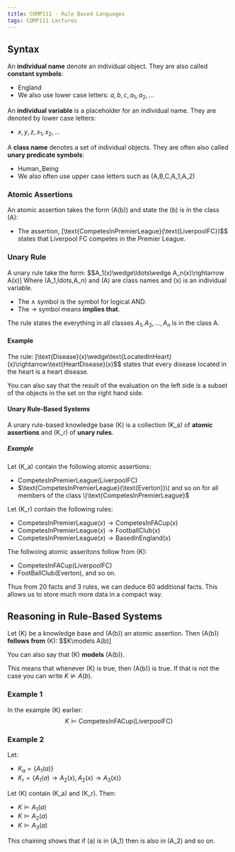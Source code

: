 ```yaml
---
title: COMP111 - Rule Based Languages
tags: COMP111 Lectures
---
```

## Syntax
An **individual name** denote an individual object. They are also called **constant symbols**:

* England
* We also use lower case letters: $a,b,c,a_1,a_2,\ldots$

An **individual variable** is a placeholder for an individual name. They are denoted by lower case letters:

* $x,y,z,x_1,x_2,\ldots$

A **class name** denotes a set of individual objects. They are often also called **unary predicate symbols**:

* Human_Being
* We also often use upper case letters such as \(A,B,C,A_1,A_2\)

### Atomic Assertions

An atomic assertion takes the form \(A(b)\) and state the \(b\) is in the class \(A\):

* The assertion,
\[\text{CompetesInPremierLeague}(\text{LiverpoolFC})$$ states that Liverpool FC competes in the Premier League.

### Unary Rule
A unary rule take the form:
$$A_1(x)\wedge\ldots\wedge A_n(x)\rightarrow A(x)\]
Where \(A_1,ldots,A_n\) and \(A\) are class names and \(x\) is an individual variable.

* The $\wedge$ symbol is the symbol for logical AND.
* The $\rightarrow$ symbol means **implies that**.

The rule states the everything in all classes $A_1,A_2,\ldots,A_n$ is in the class A.

#### Example

The rule:
\[\text{Disease}(x)\wedge\text{LocatedInHeart}(x)\rightarrow\text{HeartDisease}(x)$$
states that every disease located in the heart is a heart disease.

You can also say that the result of the evaluation on the left side is a subset of the objects in the set on the right hand side.

#### Unary Rule-Based Systems
A unary rule-based knowledge base \(K\) is a collection \(K_a\) of **atomic assertions** and \(K_r\) of **unary rules**.

##### Example
Let \(K_a\) contain the following atomic assertions:

* $\text{CompetesInPremierLeague}(\text{LiverpoolFC})$
* $\text{CompetesInPremierLeague}(\text{Everton})\( and so on for all members of the class \)\text{CompetesInPremierLeague}$

Let \(K_r\) contain the following rules:

* $\text{CompetesInPremierLeague}(x)\rightarrow\text{CompetesInFACup}(x)$
* $\text{CompetesInPremierLeague}(x)\rightarrow\text{FootballClub}(x)$
* $\text{CompetesInPremierLeague}(x)\rightarrow\text{BasedInEngland}(x)$

The follwoing atomic asseritons follow from \(K\):

* $\text{CompetesInFACup}(\text{LiverpoolFC})$
* $\text{FootBallClub}(\text{Everton})$, and so on.

Thus from 20 facts and 3 rules, we can deduce 60 additional facts. This allows us to store much more data in a compact way.

## Reasoning in Rule-Based Systems
Let \(K\) be a knowledge base and \(A(b)\) an atomic assertion. Then \(A(b)\) **follows from** \(K\):
$$K\models A(b)\]

You can also say that \(K\) **models** \(A(b)\).

This means that whenever \(K\) is true, then \(A(b)\) is true. If that is not the case you can write $K\nvDash A(b)$.

### Example 1
In the example \(K\) earlier:
$$K\models\text{CompetesInFACup}(\text{LiverpoolFC})$$

### Example 2
Let:

* $K_a=\{A_1(a)\}$
* $K_r=\{A_1(a)\rightarrow A_2(x),A_2(x)\rightarrow A_3(x)\}$

Let \(K\) contain \(K_a\) and \(K_r\). Then:

* $K\models A_1(a)$
* $K\models A_2(a)$
* $K\models A_3(a)$

This chaining shows that if \(a\) is in \(A_1\) then is also in \(A_2\) and so on.